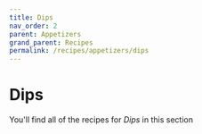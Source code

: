 ```yaml
---
title: Dips
nav_order: 2
parent: Appetizers
grand_parent: Recipes
permalink: /recipes/appetizers/dips
---
```


# Dips

You'll find all of the recipes for *Dips* in this section
